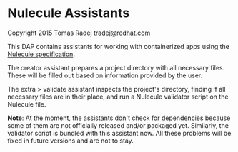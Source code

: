 Nulecule Assistants
===================

Copyright 2015 Tomas Radej <tradej@redhat.com>

This DAP contains assistants for working with containerized apps using the
[Nulecule specification](https://github.com/projectatomic/nulecule).

The creator assistant prepares a project directory with all necessary files.
These will be filled out based on information provided by the user.

The extra > validate assistant inspects the project's directory, finding if all
necessary files are in their place, and run a Nulecule validator script on the
Nulecule file.

**Note**: At the moment, the assistants don't check for dependencies because
some of them are not officially released and/or packaged yet. Similarly, the
validator script is bundled with this assistant now. All these problems will be
fixed in future versions and are not to stay.
